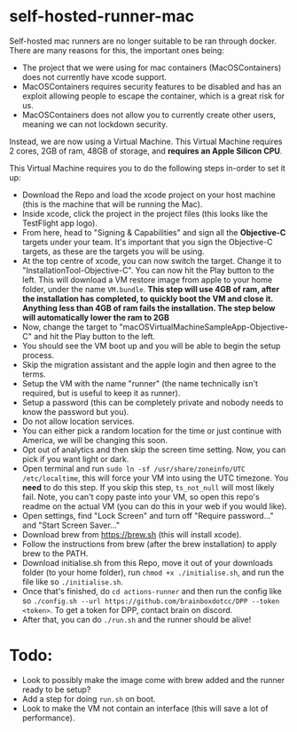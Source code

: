 # self-hosted-runner-mac
Self-hosted mac runners are no longer suitable to be ran through docker. There are many reasons for this, the important ones being:
- The project that we were using for mac containers (MacOSContainers) does not currently have xcode support.
- MacOSContainers requires security features to be disabled and has an exploit allowing people to escape the container, which is a great risk for us.
- MacOSContainers does not allow you to currently create other users, meaning we can not lockdown security.

Instead, we are now using a Virtual Machine. This Virtual Machine requires 2 cores, 2GB of ram, 48GB of storage, and **requires an Apple Silicon CPU**.

This Virtual Machine requires you to do the following steps in-order to set it up:

- Download the Repo and load the xcode project on your host machine (this is the machine that will be running the Mac).
- Inside xcode, click the project in the project files (this looks like the TestFlight app logo).
- From here, head to "Signing & Capabilities" and sign all the **Objective-C** targets under your team. It's important that you sign the Objective-C targets, as these are the targets you will be using.
- At the top centre of xcode, you can now switch the target. Change it to "InstallationTool-Objective-C". You can now hit the Play button to the left. This will download a VM restore image from apple to your home folder, under the name `VM.bundle`. **This step will use 4GB of ram, after the installation has completed, to quickly boot the VM and close it. Anything less than 4GB of ram fails the installation. The step below will automatically lower the ram to 2GB**
- Now, change the target to "macOSVirtualMachineSampleApp-Objective-C" and hit the Play button to the left.
- You should see the VM boot up and you will be able to begin the setup process.
- Skip the migration assistant and the apple login and then agree to the terms.
- Setup the VM with the name "runner" (the name technically isn't required, but is useful to keep it as runner).
- Setup a password (this can be completely private and nobody needs to know the password but you).
- Do not allow location services.
- You can either pick a random location for the time or just continue with America, we will be changing this soon.
- Opt out of analytics and then skip the screen time setting. Now, you can pick if you want light or dark.
- Open terminal and run `sudo ln -sf /usr/share/zoneinfo/UTC /etc/localtime`, this will force your VM into using the UTC timezone. You **need** to do this step. If you skip this step, `ts_not_null` will most likely fail. Note, you can't copy paste into your VM, so open this repo's readme on the actual VM (you can do this in your web if you would like).
- Open settings, find "Lock Screen" and turn off "Require password..." and "Start Screen Saver..."
- Download brew from https://brew.sh (this will install xcode).
- Follow the instructions from brew (after the brew installation) to apply brew to the PATH.
- Download initialise.sh from this Repo, move it out of your downloads folder (to your home folder), run `chmod +x ./initialise.sh`, and run the file like so `./initialise.sh`.
- Once that's finished, do `cd actions-runner` and then run the config like so `./config.sh --url https://github.com/brainboxdotcc/DPP --token <token>`. To get a token for DPP, contact brain on discord.
- After that, you can do `./run.sh` and the runner should be alive!

# Todo:
- Look to possibly make the image come with brew added and the runner ready to be setup?
- Add a step for doing `run.sh` on boot.
- Look to make the VM not contain an interface (this will save a lot of performance). 
